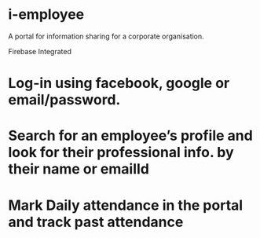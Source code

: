 # i-employee

A portal for information sharing for a corporate organisation. 

Firebase Integrated
# Log-in using facebook, google or email/password. 
# Search for an employee’s profile and look for their professional info. by their name or emailId
# Mark Daily attendance in the portal and track past attendance
